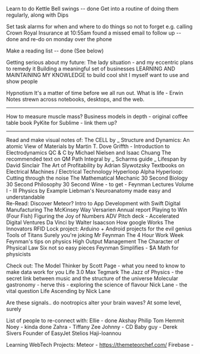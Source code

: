 Learn to do Kettle Bell swings -- done
	Get into a routine of doing them regularly, along with Dips 

Set task alarms for when and where to do things so not to forget
	e.g. calling Crown Royal Insurance at 10:55am
	found a missed email to follow up -- done and re-do on monday over the phone

Make a reading list -- done (See below)

Getting serious about my future:
	The lady situation - and my eccentric plans to remedy it
	Building a meaningful set of businesses
	LEARNING AND MAINTAINING MY KNOWLEDGE to build cool shit I myself want to use and show people

Hypnotism
It's a matter of time before we all run out.
What is life - Erwin 
Notes strewn across notebooks, desktops, and the web.

***

How to measure muscle mass?
Business models in depth - original coffee table book
PyKite for Sublime - link them up?


***
Read and make visual notes of:
	The CELL by _
	Structure and Dynamics: An atomic View of Materials by Martin T. Dove
		Griffth - Introduction to Electrodynamics
		QC & C by Michael Nielsen and Isaac Chuang
		The recommended text on QM
		Path Integral by _
		Scharms guide _ 
		Lifespan by David Sinclair 
		The Art of Profitability by Adrian Slywotzsky
		Textbooks on Electrical Machines / Electrical Technology
		Hyperloop Alpha
		Hyperloop: Cutting through the noise
		The Mathematical Mechanic
		30 Second Biology
		30 Second Philosophy
		30 Second Wine - to get - 
		Feynman Lectures Volume I - III
		Physics by Example
		Liebman's Neuroanatomy made easy and understandable 	
Re-Read:
	Discover Meteor?
	Intro to App Development with Swift
	Digital Manufacturing
	The McKinsey Way
	Versarien Annual report
	Playing to Win
	(Four Fish)
	Figuring the Joy of Numbers
	ADV Pitch deck - Accelerated Digital Ventures
	Da Vinci by Walter Isaacson
	How google Works
	The Innovators
	RFID Lock project: Arduino + Android projects for the evil genius
	Tools of Titans
	Surely you're joking Mr Feynman
	The 4 Hour Work Week
	Feynman's tips on physics
	High Output Management
	The Character of Physical Law
	Six not so easy pieces
	Feynman Simplifies - $A Math for physicists

Check out:
	The Model Thinker by Scott Page - what you need to know to make data work for you
	Life 3.0 Max Tegmark
	The Jazz of Physics - the secret link between music and the structure of the universe
	Molecular gastronomy - herve this - exploring the science of flavour
	Nick Lane - the vital question
	Life Ascending by Nick Lane

Are these signals.. do nootropics alter your brain waves? At some level, surely

List of people to re-connect with:
	Ellie - done
	Akshay
	Philip 
	Tom 
	Hemmit
	Noey - kinda done
	Zahra - 
	Tiffany
	Zee
	Johnny - 
	CD Baby guy - Derek Sivers
	Founder of EasyJet Stelios Haji-Ioannou

<!-- 	MSc in Trade, Shipping, & Finance from Cass Business school
	Economics at LSE
	Troods Shipping CO Ltd
 -->

Learning WebTech Projects:
	Meteor - https://themeteorchef.com/
	Firebase - 












